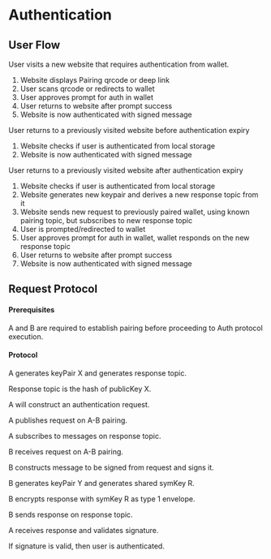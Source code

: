 # Authentication

## User Flow

User visits a new website that requires authentication from wallet.

1. Website displays Pairing qrcode or deep link
2. User scans qrcode or redirects to wallet
3. User approves prompt for auth in wallet
4. User returns to website after prompt success
5. Website is now authenticated with signed message

User returns to a previously visited website before authentication expiry

1. Website checks if user is authenticated from local storage
2. Website is now authenticated with signed message

User returns to a previously visited website after authentication expiry

1. Website checks if user is authenticated from local storage
2. Website generates new keypair and derives a new response topic from it
3. Website sends new request to previously paired wallet, using known pairing topic, but subscribes to new response topic
4. User is prompted/redirected to wallet
5. User approves prompt for auth in wallet, wallet responds on the new response topic
6. User returns to website after prompt success
7. Website is now authenticated with signed message

## Request Protocol

#### Prerequisites

A and B are required to establish pairing before proceeding to Auth protocol execution.

#### Protocol

A generates keyPair X and generates response topic.

Response topic is the hash of publicKey X.

A will construct an authentication request.

A publishes request on A-B pairing.

A subscribes to messages on response topic.

B receives request on A-B pairing.

B constructs message to be signed from request and signs it.

B generates keyPair Y and generates shared symKey R.

B encrypts response with symKey R as type 1 envelope.

B sends response on response topic.

A receives response and validates signature.

If signature is valid, then user is authenticated.
